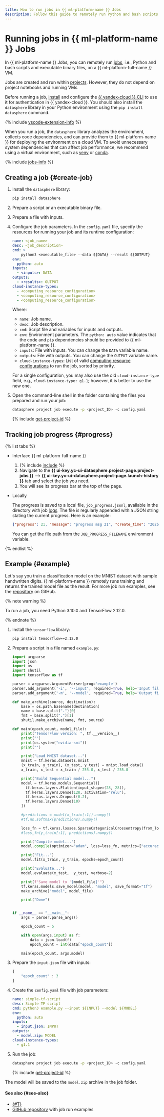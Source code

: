 ```yaml
---
title: How to run jobs in {{ ml-platform-name }} Jobs
description: Follow this guide to remotely run Python and bash scripts and executable binary files on a {{ ml-platform-name }} VM.
---
```


# Running jobs in {{ ml-platform-name }} Jobs

In {{ ml-platform-name }} Jobs, you can remotely run [jobs](../../concepts/jobs/index.md), i.e., Python and bash scripts and executable binary files, on a {{ ml-platform-full-name }} VM.

Jobs are created and run within [projects](../../concepts/project.md). However, they do not depend on project notebooks and running VMs.

Before running a job, [install](../../../cli/quickstart.md) and configure the [{{ yandex-cloud }} CLI](../../../cli/) to use it for authentication in {{ yandex-cloud }}. You should also install the `datasphere` library in your Python environment using the `pip install datasphere` command.

{% include [vscode-extension-info](../../../_includes/datasphere/vscode-extension-info.md) %}

When you run a job, the `datasphere` library analyzes the environment, collects code dependencies, and can provide them to {{ ml-platform-name }} for deploying the environment on a cloud VM. To avoid unnecessary system dependencies that can affect job performance, we recommend using a virtual environment, such as [venv](https://docs.python.org/3/library/venv.html) or [conda](https://docs.conda.io/en/latest/#).

{% include [jobs-info](../../../_includes/datasphere/jobs-environment.md) %}

## Creating a job {#create-job}

1. Install the `datasphere` library:

    ```bash
    pip install datasphere
    ```

1. Prepare a script or an executable binary file.

1. Prepare a file with inputs.

1. Configure the job parameters. In the `config.yaml` file, specify the resources for running your job and its runtime configuration:

    ```yaml
    name: <job_name>
    desc: <job_description>
    cmd: >
        python3 <executable_file> --data ${DATA} --result ${OUTPUT}
    env:
      python: auto
    inputs:
      - <inputs>: DATA
    outputs:
      - <results>: OUTPUT
    cloud-instance-types:
      - <computing_resource_configuration>
      - <computing_resource_configuration>
      - <computing_resource_configuration>
    ```

    Where:

    * `name`: Job name.
    * `desc`: Job description.
    * `cmd`: Script file and variables for inputs and outputs.
    * `env`: Environment parameters. The `python: auto` value indicates that the code and `pip` dependencies should be provided to {{ ml-platform-name }}.
    * `inputs`: File with inputs. You can change the `DATA` variable name.
    * `outputs`: File with outputs. You can change the `OUTPUT` variable name.
    * `cloud-instance-types`: List of valid [computing resource configurations](../../concepts/configurations.md) to run the job, sorted by priority.

    For a single configuration, you may also use the old `cloud-instance-type` field, e.g., `cloud-instance-type: g1.1`; however, it is better to use the new one.

1. Open the command-line shell in the folder containing the files you prepared and run your job:

    ```bash
    datasphere project job execute -p <project_ID> -c config.yaml
    ```

    {% include [get-project-id](../../../_includes/datasphere/get-project-id.md) %}

## Tracking job progress {#progress}

{% list tabs %}

- Interface {{ ml-platform-full-name }}

  1. {% include [include](../../../_includes/datasphere/ui-find-project.md) %}
  1. Navigate to the **{{ ui-key.yc-ui-datasphere.project-page.project-jobs }}** ⟶ **{{ ui-key.yc-ui-datasphere.project-page.launch-history }}** tab and select the job you need.
  1. You will see its progress bar at the top of the page.

- Locally

  The progress is saved to a local file, `job_progress.jsonl`, available in the directory with job [logs](../../concepts/jobs/cli.md#logs). The file is regularly appended with a JSON string stating the current progress. Here is an example:

  ```json
  {"progress": 21, "message": "progress msg 21", "create_time": "2025-06-01T11:00:12+00:00"}
  ```
  
  You can get the file path from the `JOB_PROGRESS_FILENAME` environment variable.

{% endlist %}

## Example {#example}

Let's say you train a classification model on the MNIST dataset with sample handwritten digits. {{ ml-platform-name }} remotely runs training and returns the trained model file as the result. For more job run examples, see the [repository](https://github.com/yandex-cloud-examples/yc-datasphere-jobs-examples) on GitHub.

{% note warning %}

To run a job, you need Python 3.10.0 and TensorFlow 2.12.0.

{% endnote %}

1. Install the `tensorflow` library:

    ```bash
    pip install tensorflow==2.12.0
    ```

1. Prepare a script in a file named `example.py`:

    ```python
    import argparse
    import json
    import os
    import shutil
    import tensorflow as tf

    parser = argparse.ArgumentParser(prog='example')
    parser.add_argument('-i', '--input', required=True, help='Input file')
    parser.add_argument('-m', '--model', required=True, help='Output file')

    def make_archive(source, destination):
        base = os.path.basename(destination)
        name = base.split(".")[0]
        fmt = base.split(".")[1]
        shutil.make_archive(name, fmt, source)

    def main(epoch_count, model_file):
        print("TensorFlow version: ", tf.__version__)
        print("")
        print(os.system("nvidia-smi"))
        print("")

        print("Load MNIST dataset...")
        mnist = tf.keras.datasets.mnist
        (x_train, y_train), (x_test, y_test) = mnist.load_data()
        x_train, x_test = x_train / 255.0, x_test / 255.0

        print("Build Sequential model...")
        model = tf.keras.models.Sequential([
          tf.keras.layers.Flatten(input_shape=(28, 28)),
          tf.keras.layers.Dense(128, activation="relu"),
          tf.keras.layers.Dropout(0.2),
          tf.keras.layers.Dense(10)
        ])

        #predictions = model(x_train[:1]).numpy()
        #tf.nn.softmax(predictions).numpy()

        loss_fn = tf.keras.losses.SparseCategoricalCrossentropy(from_logits=True)
        #loss_fn(y_train[:1], predictions).numpy()

        print("Compile model...")
        model.compile(optimizer="adam", loss=loss_fn, metrics=["accuracy"])

        print("Fit...")
        model.fit(x_train, y_train, epochs=epoch_count)

        print("Evaluate...")
        model.evaluate(x_test,  y_test, verbose=2)

        print(f"Save model to '{model_file}'")
        tf.keras.models.save_model(model, "model", save_format="tf")
        make_archive("model", model_file)

        print("Done")


    if __name__ == "__main__":
        args = parser.parse_args()

        epoch_count = 5

        with open(args.input) as f:
            data = json.load(f)
            epoch_count = int(data["epoch_count"])

        main(epoch_count, args.model)
    ```

1. Prepare the `input.json` file with inputs:

    ```python
    {
        "epoch_count" : 3
    }
    ```

1. Create the `config.yaml` file with job parameters:

    ```yaml
    name: simple-tf-script
    desc: Simple TF script
    cmd: python3 example.py --input ${INPUT} --model ${MODEL}
    env:
      python: auto
    inputs:
      - input.json: INPUT
    outputs:
      - model.zip: MODEL
    cloud-instance-types:
      - g1.1
    ```

1. Run the job:

    ```bash
    datasphere project job execute -p <project_ID> -c config.yaml
    ```

    {% include [get-project-id](../../../_includes/datasphere/get-project-id.md) %}

The model will be saved to the `model.zip` archive in the job folder.


#### See also {#see-also}

* [{#T}](../../concepts/jobs/index.md)
* [GitHub repository](https://github.com/yandex-cloud-examples/yc-datasphere-jobs-examples) with job run examples
